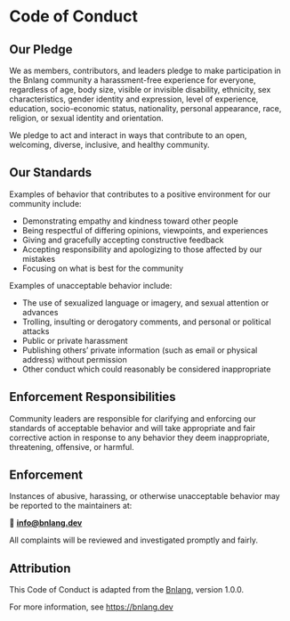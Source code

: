 # Code of Conduct

## Our Pledge
We as members, contributors, and leaders pledge to make participation in the Bnlang community a harassment-free experience for everyone, regardless of age, body size, visible or invisible disability, ethnicity, sex characteristics, gender identity and expression, level of experience, education, socio-economic status, nationality, personal appearance, race, religion, or sexual identity and orientation.

We pledge to act and interact in ways that contribute to an open, welcoming, diverse, inclusive, and healthy community.

## Our Standards
Examples of behavior that contributes to a positive environment for our community include:
- Demonstrating empathy and kindness toward other people
- Being respectful of differing opinions, viewpoints, and experiences
- Giving and gracefully accepting constructive feedback
- Accepting responsibility and apologizing to those affected by our mistakes
- Focusing on what is best for the community

Examples of unacceptable behavior include:
- The use of sexualized language or imagery, and sexual attention or advances
- Trolling, insulting or derogatory comments, and personal or political attacks
- Public or private harassment
- Publishing others’ private information (such as email or physical address) without permission
- Other conduct which could reasonably be considered inappropriate

## Enforcement Responsibilities
Community leaders are responsible for clarifying and enforcing our standards of acceptable behavior and will take appropriate and fair corrective action in response to any behavior they deem inappropriate, threatening, offensive, or harmful.

## Enforcement
Instances of abusive, harassing, or otherwise unacceptable behavior may be reported to the maintainers at:

📧 **info@bnlang.dev**

All complaints will be reviewed and investigated promptly and fairly.

## Attribution
This Code of Conduct is adapted from the [Bnlang][homepage], version 1.0.0.

For more information, see https://bnlang.dev

[homepage]: https://github.com/bnlang
